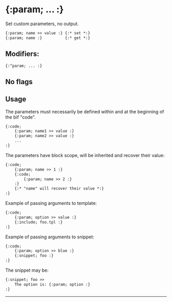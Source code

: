 {:param; ... :}
===============

Set custom parameters, no output.

```html
{:param; name >> value :} {:* set *:}
{:param; name :}          {:* get *:}
```

Modifiers:
----------

```html
{:^param; ... :}
```

No flags
--------

Usage
-----

The parameters must necessarily be defined within and at the beginning of the bif "code".

```html
{:code;
    {:param; name1 >> value :}
    {:param; name2 >> value :}
    ...
:}
```

The parameters have block scope, will be inherited and recover their value:

```html
{:code;
    {:param; name >> 1 :}
    {:code;
        {:param; name >> 2 :}
    :}
    {:* "name" will recover their value *:}
:}
```

Example of passing arguments to template:

```html
{:code;
    {:param; option >> value :}
    {:include; foo.tpl :}
:}
```

Example of passing arguments to snippet:

```html
{:code;
    {:param; option >> blue :}
    {:snippet; foo :}
:}
```

The snippet may be:

```html
{:snippet; foo >>
    The option is: {:param; option :}
:}
```

---